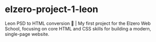 # elzero-project-1-leon
Leon PSD to HTML conversion 🚀 | My first project for the Elzero Web School, focusing on core HTML and CSS skills for building a modern, single-page website.
